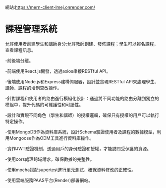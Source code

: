 網站:https://mern-client-lmej.onrender.com/
# 課程管理系統
允許使用者創建學生和講師身分:允許教師創建、發佈課程；學生可以報名課程，查看課程訊息。

-前後端分離。

-前端使用React.js開發，透過axios串接RESTful API。

-後端使用Node.js和Express建構伺服器，設計並實現RESTful API來處理學生、講師、課程的增刪查改操作。

-針對課程和使用者的路由進行模組化設計：通過將不同功能的路由分離到獨立的模組中，提升代碼的可維護性和可讀性。

-設計和實現不同角色（學生和講師）的授權邏輯，確保只有授權的用戶可以執行特定操作。

-使用MongoDB作為資料庫系統，設計Schema驗證使用者及課程的數據模型，利用Mongoose作為ODM工具進行資料庫操作。

-實作JWT驗證機制，透過用戶的身份驗證和授權，才能訪問受保護的資源。

-使用cors處理跨域請求，確保數據的完整性。

-使用mocha搭配supertest進行單元測試，確保資料修改的正確性。

-使用雲端服務PAAS平台(Render)部署網站。
